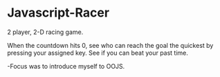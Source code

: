 Javascript-Racer
================
2 player, 2-D racing game.

When the countdown hits 0, see who can reach the goal the quickest by pressing your assigned key. See if you can beat your past 
time.


-Focus was to introduce myself to OOJS.

